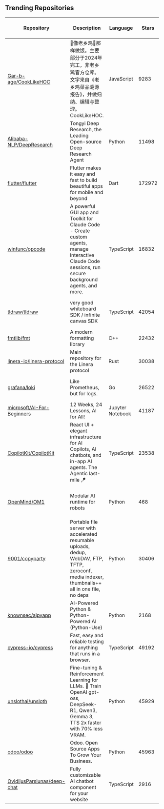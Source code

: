 ## Trending Repositories

| Repository | Description | Language | Stars | Forks | Built By | Current Period Stars |
|------------|-------------|----------|-------|-------|----------|---------------------|
| [Gar-b-age/CookLikeHOC](https://github.com/Gar-b-age/CookLikeHOC) | 🥢像老乡鸡🐔那样做饭。主要部分于2024年完工，非老乡鸡官方仓库。文字来自《老乡鸡菜品溯源报告》，并做归纳、编辑与整理。CookLikeHOC. | JavaScript | 9283 | 1075 | [SoilZhu](https://github.com/SoilZhu), [Coconut-Aero](https://github.com/Coconut-Aero), [Anduin2017](https://github.com/Anduin2017) | 1300 |
| [Alibaba-NLP/DeepResearch](https://github.com/Alibaba-NLP/DeepResearch) | Tongyi Deep Research, the Leading Open-source Deep Research Agent | Python | 11498 | 855 | [callanwu](https://github.com/callanwu), [likuanppd](https://github.com/likuanppd), [BaixuanLi](https://github.com/BaixuanLi), [WenbiaoYin](https://github.com/WenbiaoYin), [HuifengYin](https://github.com/HuifengYin) | 1462 |
| [flutter/flutter](https://github.com/flutter/flutter) | Flutter makes it easy and fast to build beautiful apps for mobile and beyond | Dart | 172972 | 29238 | [engine-flutter-autoroll](https://github.com/engine-flutter-autoroll), [abarth](https://github.com/abarth), [Hixie](https://github.com/Hixie), [jmagman](https://github.com/jmagman), [goderbauer](https://github.com/goderbauer) | 166 |
| [winfunc/opcode](https://github.com/winfunc/opcode) | A powerful GUI app and Toolkit for Claude Code - Create custom agents, manage interactive Claude Code sessions, run secure background agents, and more. | TypeScript | 16832 | 1245 | [123vivekr](https://github.com/123vivekr), [mufeedvh](https://github.com/mufeedvh), [thetronjohnson](https://github.com/thetronjohnson), [claude](https://github.com/claude), [brennercruvinel](https://github.com/brennercruvinel) | 79 |
| [tldraw/tldraw](https://github.com/tldraw/tldraw) | very good whiteboard SDK / infinite canvas SDK | TypeScript | 42054 | 2716 | [steveruizok](https://github.com/steveruizok), [ds300](https://github.com/ds300), [mimecuvalo](https://github.com/mimecuvalo), [MitjaBezensek](https://github.com/MitjaBezensek), [SomeHats](https://github.com/SomeHats) | 81 |
| [fmtlib/fmt](https://github.com/fmtlib/fmt) | A modern formatting library | C++ | 22432 | 2716 | [vitaut](https://github.com/vitaut), [phprus](https://github.com/phprus), [alexezeder](https://github.com/alexezeder), [DanielaE](https://github.com/DanielaE), [jk-jeon](https://github.com/jk-jeon) | 55 |
| [linera-io/linera-protocol](https://github.com/linera-io/linera-protocol) | Main repository for the Linera protocol | Rust | 30038 | 2018 | [ma2bd](https://github.com/ma2bd), [jvff](https://github.com/jvff), [afck](https://github.com/afck), [ndr-ds](https://github.com/ndr-ds), [MathieuDutSik](https://github.com/MathieuDutSik) | 502 |
| [grafana/loki](https://github.com/grafana/loki) | Like Prometheus, but for logs. | Go | 26522 | 3788 | [cyriltovena](https://github.com/cyriltovena), [owen-d](https://github.com/owen-d), [chaudum](https://github.com/chaudum), [JStickler](https://github.com/JStickler) | 6 |
| [microsoft/AI-For-Beginners](https://github.com/microsoft/AI-For-Beginners) | 12 Weeks, 24 Lessons, AI for All! | Jupyter Notebook | 41187 | 8051 | [leestott](https://github.com/leestott), [jlooper](https://github.com/jlooper), [shwars](https://github.com/shwars), [BethanyJep](https://github.com/BethanyJep) | 494 |
| [CopilotKit/CopilotKit](https://github.com/CopilotKit/CopilotKit) | React UI + elegant infrastructure for AI Copilots, AI chatbots, and in-app AI agents. The Agentic last-mile 🪁 | TypeScript | 23538 | 3155 | [ataibarkai](https://github.com/ataibarkai), [mme](https://github.com/mme), [arielweinberger](https://github.com/arielweinberger), [ranst91](https://github.com/ranst91) | 323 |
| [OpenMind/OM1](https://github.com/OpenMind/OM1) | Modular AI runtime for robots | Python | 468 | 97 | [TangmereCottage](https://github.com/TangmereCottage), [openminddev](https://github.com/openminddev), [ahmadkhan100](https://github.com/ahmadkhan100), [kyle-openmind](https://github.com/kyle-openmind), [bobjiang](https://github.com/bobjiang) | 47 |
| [9001/copyparty](https://github.com/9001/copyparty) | Portable file server with accelerated resumable uploads, dedup, WebDAV, FTP, TFTP, zeroconf, media indexer, thumbnails++ all in one file, no deps | Python | 30406 | 1193 | [9001](https://github.com/9001), [icxes](https://github.com/icxes), [chinponya](https://github.com/chinponya), [herruzo99](https://github.com/herruzo99), [kipukun](https://github.com/kipukun) | 139 |
| [knownsec/aipyapp](https://github.com/knownsec/aipyapp) | AI-Powered Python & Python-Powered AI (Python-Use) | Python | 2168 | 172 | [lgxz](https://github.com/lgxz), [notsobad](https://github.com/notsobad), [heige](https://github.com/heige), [kenspirit](https://github.com/kenspirit), [lu4nx](https://github.com/lu4nx) | 48 |
| [cypress-io/cypress](https://github.com/cypress-io/cypress) | Fast, easy and reliable testing for anything that runs in a browser. | TypeScript | 49192 | 3343 | [brian-mann](https://github.com/brian-mann), [chrisbreiding](https://github.com/chrisbreiding), [jennifer-shehane](https://github.com/jennifer-shehane), [renovate-bot](https://github.com/renovate-bot), [flotwig](https://github.com/flotwig) | 17 |
| [unslothai/unsloth](https://github.com/unslothai/unsloth) | Fine-tuning & Reinforcement Learning for LLMs. 🦥 Train OpenAI gpt-oss, DeepSeek-R1, Qwen3, Gemma 3, TTS 2x faster with 70% less VRAM. | Python | 45929 | 3752 | [danielhanchen](https://github.com/danielhanchen), [shimmyshimmer](https://github.com/shimmyshimmer), [jeromeku](https://github.com/jeromeku), [Datta0](https://github.com/Datta0), [Erland366](https://github.com/Erland366) | 38 |
| [odoo/odoo](https://github.com/odoo/odoo) | Odoo. Open Source Apps To Grow Your Business. | Python | 45963 | 29651 | [tde-banana-odoo](https://github.com/tde-banana-odoo), [fpodoo](https://github.com/fpodoo), [xmo-odoo](https://github.com/xmo-odoo), [KangOl](https://github.com/KangOl), [odony](https://github.com/odony) | 35 |
| [OvidijusParsiunas/deep-chat](https://github.com/OvidijusParsiunas/deep-chat) | Fully customizable AI chatbot component for your website | TypeScript | 2916 | 376 | [OvidijusParsiunas](https://github.com/OvidijusParsiunas), [bruffridge](https://github.com/bruffridge), [quietdreamr](https://github.com/quietdreamr), [mcapodici](https://github.com/mcapodici), [dvartic](https://github.com/dvartic) | 35 |
